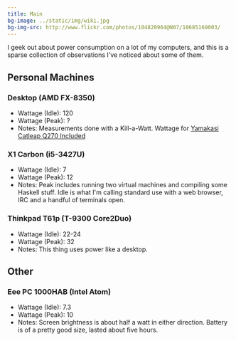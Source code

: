 ```yaml
---
title: Main
bg-image: ../static/img/wiki.jpg
bg-img-src: http://www.flickr.com/photos/104820964@N07/10685169003/
---
```


I geek out about power consumption on a lot of my computers, and this is a
sparse collection of observations I've noticed about some of them.

## Personal Machines

### Desktop (AMD FX-8350)
* Wattage (Idle): 120
* Wattage (Peak): ?
* Notes: Measurements done with a Kill-a-Watt. Wattage for [Yamakasi Catleap
  Q270 Included](http://www.overclock.net/products/yamakasi-catleap-q270-se-27-led-2560x1440-wqhd-dvi-d-dual-computer-monitor)

### X1 Carbon (i5-3427U)
* Wattage (Idle): 7
* Wattage (Peak): 12
* Notes: Peak includes running two virtual machines and compiling some Haskell
  stuff. Idle is what I'm calling standard use with a web browser, IRC and a
  handful of terminals open.

### Thinkpad T61p (T-9300 Core2Duo)
* Wattage (Idle): 22-24
* Wattage (Peak): 32
* Notes: This thing uses power like a desktop.

## Other

### Eee PC 1000HAB (Intel Atom)
* Wattage (Idle): 7.3
* Wattage (Peak): 10
* Notes: Screen brightness is about half a watt in either direction. Battery is
  of a pretty good size, lasted about five hours.

